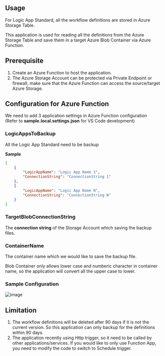 ## Usage
For Logic App Standard, all the workflow definitions are stored in Azure Storage Table. 

This application is used for reading all the definitions from the Azure Storage Table and save them in a target Azure Blob Container via Azure Function.

## Prerequisite
1. Create an Azure Function to host the application.
2. The Azure Storage Account can be protected via Private Endpoint or firewall, make sure that the Azure Function can access the source/target Azure Storage.

## Configuration for Azure Function
We need to add 3 application settings in Azure Function configuration (Refer to **sample.local.settings.json** for VS Code development)

### LogicAppsToBackup

All the Logic App Standard need to be backup

**Sample**
```json
[
	{
		"LogicAppName": "Logic App Name 1",
		"ConnectionString": "ConnectionString 1"
	},
	{
		"LogicAppName": "Logic App Name N",
		"ConnectionString": "ConnectionString N"
	}
]
```


### TargetBlobConnectionString
The **connection string** of the Storage Account which saving the backup files.


### ContainerName
The container name which we would like to save the backup file. 

Blob Container only allows lower case and numberic character in container name, so the application will convert all the upper case to lower.


### Sample Configuration
![image](https://user-images.githubusercontent.com/72241569/177250368-7875d590-612a-4504-89fa-00d776486868.png)


## Limitation
1. The workflow definitions will be deleted after 90 days if it is not the current version. So this application can only backup for the definitions within 90 days.
2. The application recently using Http trigger, so it need to be called by other applications/services. If you would like to only use Function App, you need to modify the code to switch to Schedule trigger.
